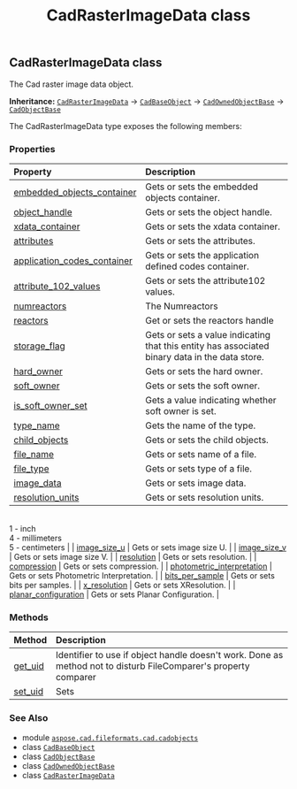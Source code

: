 ﻿---
title: CadRasterImageData class
second_title: Aspose.CAD for Python via .NET API References
description: 
type: docs
weight: 1030
url: /python-net/aspose.cad.fileformats.cad.cadobjects/cadrasterimagedata/
is_root: false
---

## CadRasterImageData class

The Cad raster image data object.



**Inheritance:** [`CadRasterImageData`](/cad/python-net/aspose.cad.fileformats.cad.cadobjects/cadrasterimagedata) → 
[`CadBaseObject`](/cad/python-net/aspose.cad.fileformats.cad.cadobjects/cadbaseobject) → 
[`CadOwnedObjectBase`](/cad/python-net/aspose.cad.fileformats.cad.cadobjects/cadownedobjectbase) → 
[`CadObjectBase`](/cad/python-net/aspose.cad.fileformats.cad.cadobjects/cadobjectbase)



The CadRasterImageData type exposes the following members:

### Properties
| Property | Description |
| :- | :- |
| [embedded_objects_container](/cad/python-net/aspose.cad.fileformats.cad.cadobjects/cadrasterimagedata/embedded_objects_container) | Gets or sets the embedded objects container. |
| [object_handle](/cad/python-net/aspose.cad.fileformats.cad.cadobjects/cadrasterimagedata/object_handle) | Gets or sets the object handle. |
| [xdata_container](/cad/python-net/aspose.cad.fileformats.cad.cadobjects/cadrasterimagedata/xdata_container) | Gets or sets the xdata container. |
| [attributes](/cad/python-net/aspose.cad.fileformats.cad.cadobjects/cadrasterimagedata/attributes) | Gets or sets the attributes. |
| [application_codes_container](/cad/python-net/aspose.cad.fileformats.cad.cadobjects/cadrasterimagedata/application_codes_container) | Gets or sets the application defined codes container. |
| [attribute_102_values](/cad/python-net/aspose.cad.fileformats.cad.cadobjects/cadrasterimagedata/attribute_102_values) | Gets or sets the attribute102 values. |
| [numreactors](/cad/python-net/aspose.cad.fileformats.cad.cadobjects/cadrasterimagedata/numreactors) | The Numreactors |
| [reactors](/cad/python-net/aspose.cad.fileformats.cad.cadobjects/cadrasterimagedata/reactors) | Get or sets the reactors handle |
| [storage_flag](/cad/python-net/aspose.cad.fileformats.cad.cadobjects/cadrasterimagedata/storage_flag) | Gets or sets a value indicating that this entity has associated binary data in the data store. |
| [hard_owner](/cad/python-net/aspose.cad.fileformats.cad.cadobjects/cadrasterimagedata/hard_owner) | Gets or sets the hard owner. |
| [soft_owner](/cad/python-net/aspose.cad.fileformats.cad.cadobjects/cadrasterimagedata/soft_owner) | Gets or sets the soft owner. |
| [is_soft_owner_set](/cad/python-net/aspose.cad.fileformats.cad.cadobjects/cadrasterimagedata/is_soft_owner_set) | Gets a value indicating whether soft owner is set. |
| [type_name](/cad/python-net/aspose.cad.fileformats.cad.cadobjects/cadrasterimagedata/type_name) | Gets the name of the type. |
| [child_objects](/cad/python-net/aspose.cad.fileformats.cad.cadobjects/cadrasterimagedata/child_objects) | Gets or sets the child objects. |
| [file_name](/cad/python-net/aspose.cad.fileformats.cad.cadobjects/cadrasterimagedata/file_name) | Gets or sets name of a file. |
| [file_type](/cad/python-net/aspose.cad.fileformats.cad.cadobjects/cadrasterimagedata/file_type) | Gets or sets type of a file. |
| [image_data](/cad/python-net/aspose.cad.fileformats.cad.cadobjects/cadrasterimagedata/image_data) | Gets or sets image data. |
| [resolution_units](/cad/python-net/aspose.cad.fileformats.cad.cadobjects/cadrasterimagedata/resolution_units) | Gets or sets resolution units.<br/>1 - inch<br/>4 - millimeters<br/>5 - centimeters |
| [image_size_u](/cad/python-net/aspose.cad.fileformats.cad.cadobjects/cadrasterimagedata/image_size_u) | Gets or sets image size U. |
| [image_size_v](/cad/python-net/aspose.cad.fileformats.cad.cadobjects/cadrasterimagedata/image_size_v) | Gets or sets image size V. |
| [resolution](/cad/python-net/aspose.cad.fileformats.cad.cadobjects/cadrasterimagedata/resolution) | Gets or sets resolution. |
| [compression](/cad/python-net/aspose.cad.fileformats.cad.cadobjects/cadrasterimagedata/compression) | Gets or sets compression. |
| [photometric_interpretation](/cad/python-net/aspose.cad.fileformats.cad.cadobjects/cadrasterimagedata/photometric_interpretation) | Gets or sets Photometric Interpretation. |
| [bits_per_sample](/cad/python-net/aspose.cad.fileformats.cad.cadobjects/cadrasterimagedata/bits_per_sample) | Gets or sets bits per samples. |
| [x_resolution](/cad/python-net/aspose.cad.fileformats.cad.cadobjects/cadrasterimagedata/x_resolution) | Gets or sets XResolution. |
| [planar_configuration](/cad/python-net/aspose.cad.fileformats.cad.cadobjects/cadrasterimagedata/planar_configuration) | Gets or sets Planar Configuration. |


### Methods
| Method | Description |
| :- | :- |
| [get_uid](/cad/python-net/aspose.cad.fileformats.cad.cadobjects/cadrasterimagedata/get_uid/#) | Identifier to use if object handle doesn't work. Done as method not to disturb FileComparer's property comparer |
| [set_uid](/cad/python-net/aspose.cad.fileformats.cad.cadobjects/cadrasterimagedata/set_uid/#str) | Sets |



### See Also
* module [`aspose.cad.fileformats.cad.cadobjects`](..)
* class [`CadBaseObject`](/cad/python-net/aspose.cad.fileformats.cad.cadobjects/cadbaseobject)
* class [`CadObjectBase`](/cad/python-net/aspose.cad.fileformats.cad.cadobjects/cadobjectbase)
* class [`CadOwnedObjectBase`](/cad/python-net/aspose.cad.fileformats.cad.cadobjects/cadownedobjectbase)
* class [`CadRasterImageData`](/cad/python-net/aspose.cad.fileformats.cad.cadobjects/cadrasterimagedata)
